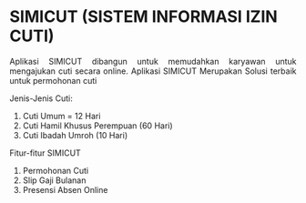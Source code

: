 <h1>SIMICUT (SISTEM INFORMASI IZIN CUTI)</h1>
<p align="justify"> Aplikasi SIMICUT dibangun untuk memudahkan karyawan untuk mengajukan cuti secara online. Aplikasi SIMICUT Merupakan Solusi terbaik untuk permohonan cuti </p>

<p>Jenis-Jenis Cuti:</p>
<ol>
    <li>Cuti Umum = 12 Hari</li>
    <li>Cuti Hamil Khusus Perempuan (60 Hari)</li>
    <li>Cuti Ibadah Umroh (10 Hari)</li>
</ol>
<p>Fitur-fitur SIMICUT</p>
<ol>
    <li>Permohonan Cuti</li>
    <li>Slip Gaji Bulanan</li>
    <li>Presensi Absen Online</li>
</ol>
